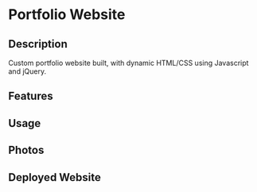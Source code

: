 # Portfolio Website

## Description

Custom portfolio website built, with dynamic HTML/CSS using Javascript and jQuery.

## Features


## Usage


## Photos


## Deployed Website